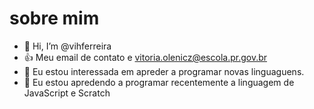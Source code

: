# sobre mim
- 👋 Hi, I’m @vihferreira
- 👍 Meu email de contato e vitoria.olenicz@escola.pr.gov.br
- 👀 Eu estou interessada em apreder a programar novas linguaguens.
- 🌱 Eu estou apredendo a programar recentemente a linguagem de JavaScript e Scratch


